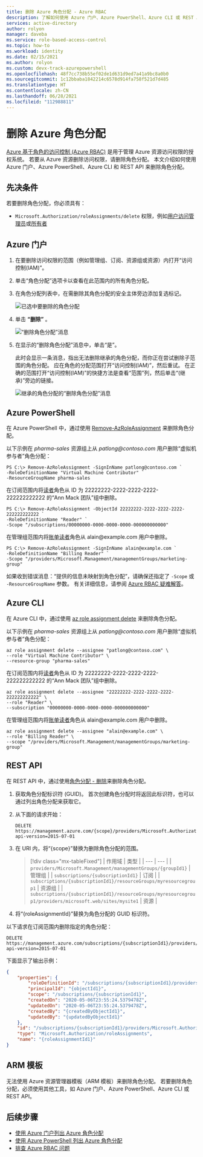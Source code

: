 ```yaml
---
title: 删除 Azure 角色分配 - Azure RBAC
description: 了解如何使用 Azure 门户、Azure PowerShell、Azure CLI 或 REST API 来删除用户、组、服务主体或托管标识对 Azure 资源的访问权限。
services: active-directory
author: rolyon
manager: daveba
ms.service: role-based-access-control
ms.topic: how-to
ms.workload: identity
ms.date: 02/15/2021
ms.author: rolyon
ms.custom: devx-track-azurepowershell
ms.openlocfilehash: 48f7cc738b55ef02de1d631d9ed7a41a9bc8a0b0
ms.sourcegitcommit: 1c12bbaba1842214c6578d914fa758f521d7d485
ms.translationtype: HT
ms.contentlocale: zh-CN
ms.lasthandoff: 06/28/2021
ms.locfileid: "112988811"
---
```

# <a name="remove-azure-role-assignments"></a>删除 Azure 角色分配

[Azure 基于角色的访问控制 (Azure RBAC)](../../articles/role-based-access-control/overview.md) 是用于管理 Azure 资源访问权限的授权系统。 若要从 Azure 资源删除访问权限，请删除角色分配。 本文介绍如何使用 Azure 门户、Azure PowerShell、Azure CLI 和 REST API 来删除角色分配。

## <a name="prerequisites"></a>先决条件

若要删除角色分配，你必须具有：

- `Microsoft.Authorization/roleAssignments/delete` 权限，例如[用户访问管理员](../../articles/role-based-access-control/built-in-roles.md#user-access-administrator)或[所有者](../../articles/role-based-access-control/built-in-roles.md#owner)

## <a name="azure-portal"></a>Azure 门户

1. 在要删除访问权限的范围（例如管理组、订阅、资源组或资源）内打开“访问控制(IAM)”。

1. 单击“角色分配”选项卡以查看在此范围内的所有角色分配。

1. 在角色分配列表中，在需删除其角色分配的安全主体旁边添加复选标记。

   ![已选中要删除的角色分配](./media/role-assignments-remove/rg-role-assignments-select.png)

1. 单击 **“删除”** 。

   ![“删除角色分配”消息](./media/shared/remove-role-assignment.png)

1. 在显示的“删除角色分配”消息中，单击“是”。

    此时会显示一条消息，指出无法删除继承的角色分配，而你正在尝试删除子范围的角色分配。 应在角色的分配范围打开“访问控制(IAM)”，然后重试。 在正确的范围打开“访问控制(IAM)”的快捷方法是查看“范围”列，然后单击“(继承)”旁边的链接。

   ![继承的角色分配的“删除角色分配”消息](./media/role-assignments-remove/remove-role-assignment-inherited.png)

## <a name="azure-powershell"></a>Azure PowerShell

在 Azure PowerShell 中，通过使用 [Remove-AzRoleAssignment](/powershell/module/az.resources/remove-azroleassignment) 来删除角色分配。

以下示例在 *pharma-sales* 资源组上从 *patlong\@contoso.com* 用户删除“虚拟机参与者”角色分配：

```azurepowershell
PS C:\> Remove-AzRoleAssignment -SignInName patlong@contoso.com `
-RoleDefinitionName "Virtual Machine Contributor" `
-ResourceGroupName pharma-sales
```

在订阅范围内将[读者](built-in-roles.md#reader)角色从 ID 为 22222222-2222-2222-2222-222222222222 的“Ann Mack 团队”组中删除。

```azurepowershell
PS C:\> Remove-AzRoleAssignment -ObjectId 22222222-2222-2222-2222-222222222222 `
-RoleDefinitionName "Reader" `
-Scope "/subscriptions/00000000-0000-0000-0000-000000000000"
```

在管理组范围内将[账单读者](built-in-roles.md#billing-reader)角色从 alain\@example.com 用户中删除。

```azurepowershell
PS C:\> Remove-AzRoleAssignment -SignInName alain@example.com `
-RoleDefinitionName "Billing Reader" `
-Scope "/providers/Microsoft.Management/managementGroups/marketing-group"
```

如果收到错误消息：“提供的信息未映射到角色分配”，请确保还指定了 `-Scope` 或 `-ResourceGroupName` 参数。 有关详细信息，请参阅 [Azure RBAC 疑难解答](troubleshooting.md#role-assignments-with-identity-not-found)。

## <a name="azure-cli"></a>Azure CLI

在 Azure CLI 中，通过使用 [az role assignment delete](/cli/azure/role/assignment#az_role_assignment_delete) 来删除角色分配。

以下示例在 *pharma-sales* 资源组上从 *patlong\@contoso.com* 用户删除“虚拟机参与者”角色分配：

```azurecli
az role assignment delete --assignee "patlong@contoso.com" \
--role "Virtual Machine Contributor" \
--resource-group "pharma-sales"
```

在订阅范围内将[读者](built-in-roles.md#reader)角色从 ID 为 22222222-2222-2222-2222-222222222222 的“Ann Mack 团队”组中删除。

```azurecli
az role assignment delete --assignee "22222222-2222-2222-2222-222222222222" \
--role "Reader" \
--subscription "00000000-0000-0000-0000-000000000000"
```

在管理组范围内将[账单读者](built-in-roles.md#billing-reader)角色从 alain\@example.com 用户中删除。

```azurecli
az role assignment delete --assignee "alain@example.com" \
--role "Billing Reader" \
--scope "/providers/Microsoft.Management/managementGroups/marketing-group"
```

## <a name="rest-api"></a>REST API

在 REST API 中，通过使用[角色分配 - 删除](/rest/api/authorization/roleassignments/delete)来删除角色分配。

1. 获取角色分配标识符 (GUID)。 首次创建角色分配时将返回此标识符，也可以通过列出角色分配来获取它。

1. 从下面的请求开始：

    ```http
    DELETE https://management.azure.com/{scope}/providers/Microsoft.Authorization/roleAssignments/{roleAssignmentId}?api-version=2015-07-01
    ```

1. 在 URI 内，将“{scope}”替换为删除角色分配的范围。

    > [!div class="mx-tableFixed"]
    > | 作用域 | 类型 |
    > | --- | --- |
    > | `providers/Microsoft.Management/managementGroups/{groupId1}` | 管理组 |
    > | `subscriptions/{subscriptionId1}` | 订阅 |
    > | `subscriptions/{subscriptionId1}/resourceGroups/myresourcegroup1` | 资源组 |
    > | `subscriptions/{subscriptionId1}/resourceGroups/myresourcegroup1/providers/microsoft.web/sites/mysite1` | 资源 |

1. 将“{roleAssignmentId}”替换为角色分配的 GUID 标识符。

以下请求在订阅范围内删除指定的角色分配：

```http
DELETE https://management.azure.com/subscriptions/{subscriptionId1}/providers/microsoft.authorization/roleassignments/{roleAssignmentId1}?api-version=2015-07-01
```

下面显示了输出示例：

```json
{
    "properties": {
        "roleDefinitionId": "/subscriptions/{subscriptionId1}/providers/Microsoft.Authorization/roleDefinitions/a795c7a0-d4a2-40c1-ae25-d81f01202912",
        "principalId": "{objectId1}",
        "scope": "/subscriptions/{subscriptionId1}",
        "createdOn": "2020-05-06T23:55:24.5379478Z",
        "updatedOn": "2020-05-06T23:55:24.5379478Z",
        "createdBy": "{createdByObjectId1}",
        "updatedBy": "{updatedByObjectId1}"
    },
    "id": "/subscriptions/{subscriptionId1}/providers/Microsoft.Authorization/roleAssignments/{roleAssignmentId1}",
    "type": "Microsoft.Authorization/roleAssignments",
    "name": "{roleAssignmentId1}"
}
```

## <a name="arm-template"></a>ARM 模板

无法使用 Azure 资源管理器模板（ARM 模板）来删除角色分配。 若要删除角色分配，必须使用其他工具，如 Azure 门户、Azure PowerShell、Azure CLI 或 REST API。

## <a name="next-steps"></a>后续步骤

- [使用 Azure 门户列出 Azure 角色分配](role-assignments-list-portal.md)
- [使用 Azure PowerShell 列出 Azure 角色分配](role-assignments-list-powershell.md)
- [排查 Azure RBAC 问题](troubleshooting.md)
